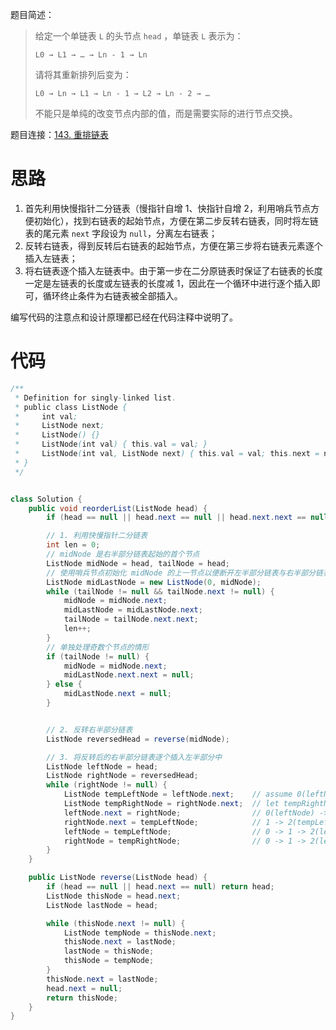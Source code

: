 题目简述：

> 给定一个单链表 `L` 的头节点 `head` ，单链表 `L` 表示为：
>
> `L0 → L1 → … → Ln - 1 → Ln`
>
> 请将其重新排列后变为：
>
> `L0 → Ln → L1 → Ln - 1 → L2 → Ln - 2 → …`
>
> 不能只是单纯的改变节点内部的值，而是需要实际的进行节点交换。

题目连接：[143. 重排链表](https://leetcode.cn/problems/reorder-list/)

# 思路

1. 首先利用快慢指针二分链表（慢指针自增 1、快指针自增 2，利用哨兵节点方便初始化），找到右链表的起始节点，方便在第二步反转右链表，同时将左链表的尾元素 `next` 字段设为 `null`，分离左右链表；
2. 反转右链表，得到反转后右链表的起始节点，方便在第三步将右链表元素逐个插入左链表；
3. 将右链表逐个插入左链表中。由于第一步在二分原链表时保证了右链表的长度一定是左链表的长度或左链表的长度减 1，因此在一个循环中进行逐个插入即可，循环终止条件为右链表被全部插入。

编写代码的注意点和设计原理都已经在代码注释中说明了。

# 代码

```java
/**
 * Definition for singly-linked list.
 * public class ListNode {
 *     int val;
 *     ListNode next;
 *     ListNode() {}
 *     ListNode(int val) { this.val = val; }
 *     ListNode(int val, ListNode next) { this.val = val; this.next = next; }
 * }
 */


class Solution {
    public void reorderList(ListNode head) {
        if (head == null || head.next == null || head.next.next == null) return;

        // 1. 利用快慢指针二分链表
        int len = 0;
        // midNode 是右半部分链表起始的首个节点
        ListNode midNode = head, tailNode = head;
        // 使用哨兵节点初始化 midNode 的上一节点以便断开左半部分链表与右半部分链表的连接
        ListNode midLastNode = new ListNode(0, midNode);
        while (tailNode != null && tailNode.next != null) {
            midNode = midNode.next;
            midLastNode = midLastNode.next;
            tailNode = tailNode.next.next;
            len++;
        }
        // 单独处理奇数个节点的情形
        if (tailNode != null) {
            midNode = midNode.next;
            midLastNode.next.next = null;
        } else {
            midLastNode.next = null;
        }


        // 2. 反转右半部分链表
        ListNode reversedHead = reverse(midNode);

        // 3. 将反转后的右半部分链表逐个插入左半部分中
        ListNode leftNode = head;
        ListNode rightNode = reversedHead;
        while (rightNode != null) {
            ListNode tempLeftNode = leftNode.next;    // assume 0(leftNode) -> 1, insert 2(rightNode) -> 3, let tempLeftNode = 1
            ListNode tempRightNode = rightNode.next;  // let tempRightNode = 3
            leftNode.next = rightNode;                // 0(leftNode) -> 1(rightNode)
            rightNode.next = tempLeftNode;            // 1 -> 2(tempLeftNode)
            leftNode = tempLeftNode;                  // 0 -> 1 -> 2(leftNode), 3
            rightNode = tempRightNode;                // 0 -> 1 -> 2(leftNode), 3(rightNode)
        }
    }

    public ListNode reverse(ListNode head) {
        if (head == null || head.next == null) return head;
        ListNode thisNode = head.next;
        ListNode lastNode = head;

        while (thisNode.next != null) {
            ListNode tempNode = thisNode.next;
            thisNode.next = lastNode;
            lastNode = thisNode;
            thisNode = tempNode;
        }
        thisNode.next = lastNode;
        head.next = null;
        return thisNode;
    }
}
```
